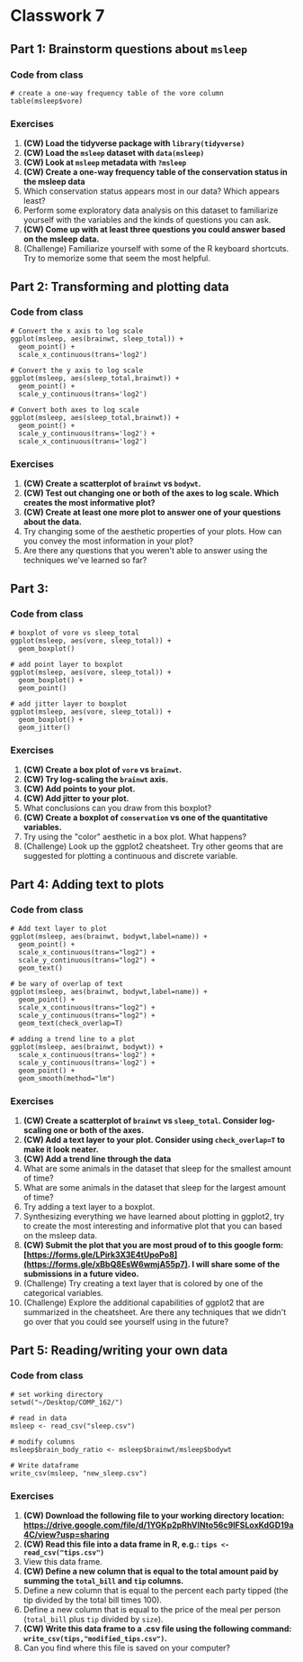 # Classwork 7

## Part 1: Brainstorm questions about `msleep`

### Code from class
```
# create a one-way frequency table of the vore column
table(msleep$vore)
```

### Exercises
1. **(CW) Load the tidyverse package with `library(tidyverse)`**
2. **(CW) Load the `msleep` dataset with `data(msleep)`**
3. **(CW) Look at `msleep` metadata with `?msleep`**
4. **(CW) Create a one-way frequency table of the conservation status in the msleep data**
5. Which conservation status appears most in our data? Which appears least?
6. Perform some exploratory data analysis on this dataset to familiarize yourself with the variables and the kinds of questions you can ask.
7. **(CW) Come up with at least three questions you could answer based on the msleep data.**
8. (Challenge) Familiarize yourself with some of the R keyboard shortcuts. Try to memorize some that seem the most helpful.

## Part 2: Transforming and plotting data

### Code from class
```
# Convert the x axis to log scale
ggplot(msleep, aes(brainwt, sleep_total)) +
  geom_point() + 
  scale_x_continuous(trans='log2') 

# Convert the y axis to log scale
ggplot(msleep, aes(sleep_total,brainwt)) +
  geom_point() + 
  scale_y_continuous(trans='log2')

# Convert both axes to log scale
ggplot(msleep, aes(sleep_total,brainwt)) +
  geom_point() + 
  scale_y_continuous(trans='log2') +
  scale_x_continuous(trans='log2')
```

### Exercises
1. **(CW) Create a scatterplot of `brainwt` vs `bodywt`.**
2. **(CW) Test out changing one or both of the axes to log scale. Which creates the most informative plot?**
3. **(CW) Create at least one more plot to answer one of your questions about the data.**
4. Try changing some of the aesthetic properties of your plots. How can you convey the most information in your plot?
5. Are there any questions that you weren't able to answer using the techniques we've learned so far?


## Part 3: 

### Code from class
```
# boxplot of vore vs sleep_total
ggplot(msleep, aes(vore, sleep_total)) +
  geom_boxplot()

# add point layer to boxplot
ggplot(msleep, aes(vore, sleep_total)) +
  geom_boxplot() +
  geom_point()

# add jitter layer to boxplot
ggplot(msleep, aes(vore, sleep_total)) +
  geom_boxplot() +
  geom_jitter()

```

### Exercises
1. **(CW) Create a box plot of `vore` vs `brainwt`.**
2. **(CW) Try log-scaling the `brainwt` axis.**
3. **(CW) Add points to your plot.**
4. **(CW) Add jitter to your plot.**
5. What conclusions can you draw from this boxplot?
6. **(CW) Create a boxplot of `conservation` vs one of the quantitative variables.**
7. Try using the "color" aesthetic in a box plot. What happens?
8. (Challenge) Look up the ggplot2 cheatsheet. Try other geoms that are suggested for plotting a continuous and discrete variable.

## Part 4: Adding text to plots
### Code from class
```
# Add text layer to plot
ggplot(msleep, aes(brainwt, bodywt,label=name)) +
  geom_point() +
  scale_x_continuous(trans="log2") +
  scale_y_continuous(trans="log2") +
  geom_text()

# be wary of overlap of text
ggplot(msleep, aes(brainwt, bodywt,label=name)) +
  geom_point() +
  scale_x_continuous(trans="log2") +
  scale_y_continuous(trans="log2") +
  geom_text(check_overlap=T)

# adding a trend line to a plot
ggplot(msleep, aes(brainwt, bodywt)) +
  scale_x_continuous(trans='log2') +
  scale_y_continuous(trans='log2') +
  geom_point() +
  geom_smooth(method="lm")

```

### Exercises
1. **(CW) Create a scatterplot of `brainwt` vs `sleep_total`. Consider log-scaling one or both of the axes.**
2. **(CW) Add a text layer to your plot. Consider using `check_overlap=T` to make it look neater.**
3. **(CW) Add a trend line through the data**
4. What are some animals in the dataset that sleep for the smallest amount of time?
5. What are some animals in the dataset that sleep for the largest amount of time?
6. Try adding a text layer to a boxplot.
7. Synthesizing everything we have learned about plotting in ggplot2, try to create the most interesting and informative plot that you can based on the msleep data.
8. **(CW) Submit the plot that you are most proud of to this google form: [https://forms.gle/LPirk3X3E4tUpoPo8](https://forms.gle/xBbQ8EsW6wmjA55p7). I will share some of the submissions in a future video.**
9. (Challenge) Try creating a text layer that is colored by one of the categorical variables.
10. (Challenge) Explore the additional capabilities of ggplot2 that are summarized in the cheatsheet. Are there any techniques that we didn't go over that you could see yourself using in the future?

## Part 5: Reading/writing your own data

### Code from class
```
# set working directory
setwd("~/Desktop/COMP_162/")

# read in data
msleep <- read_csv("sleep.csv")

# modify columns
msleep$brain_body_ratio <- msleep$brainwt/msleep$bodywt

# Write dataframe
write_csv(msleep, "new_sleep.csv")
```

### Exercises
1. **(CW) Download the following file to your working directory location: https://drive.google.com/file/d/1YGKp2pRhVINto56c9lFSLoxKdGD19a4C/view?usp=sharing**
1. **(CW) Read this file into a data frame in R, e.g.: `tips <- read_csv("tips.csv")`**
1. View this data frame.
1. **(CW) Define a new column that is equal to the total amount paid by summing the `total_bill` and `tip` columns.** 
1. Define a new column that is equal to the percent each party tipped (the tip divided by the total bill times 100).
1. Define a new column that is equal to the price of the meal per person (`total_bill` plus `tip` divided by `size`).
1. **(CW) Write this data frame to a .csv file using the following command: `write_csv(tips,"modified_tips.csv")`.**
1. Can you find where this file is saved on your computer?
